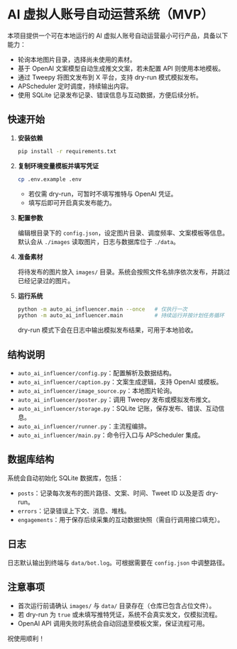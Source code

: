 # AI 虚拟人账号自动运营系统（MVP）

本项目提供一个可在本地运行的 AI 虚拟人账号自动运营最小可行产品，具备以下能力：

- 轮询本地图片目录，选择尚未使用的素材。
- 基于 OpenAI 文案模型自动生成推文文案，若未配置 API 则使用本地模板。
- 通过 Tweepy 将图文发布到 X 平台，支持 dry-run 模式模拟发布。
- APScheduler 定时调度，持续输出内容。
- 使用 SQLite 记录发布记录、错误信息与互动数据，方便后续分析。

## 快速开始

1. **安装依赖**

   ```bash
   pip install -r requirements.txt
   ```

2. **复制环境变量模板并填写凭证**

   ```bash
   cp .env.example .env
   ```

   - 若仅需 dry-run，可暂时不填写推特与 OpenAI 凭证。
   - 填写后即可开启真实发布能力。

3. **配置参数**

   编辑根目录下的 `config.json`，设定图片目录、调度频率、文案模板等信息。默认会从 `./images` 读取图片，日志与数据库位于 `./data`。

4. **准备素材**

   将待发布的图片放入 `images/` 目录。系统会按照文件名排序依次发布，并跳过已经记录过的图片。

5. **运行系统**

   ```bash
   python -m auto_ai_influencer.main --once   # 仅执行一次
   python -m auto_ai_influencer.main          # 持续运行并按计划任务循环
   ```

   dry-run 模式下会在日志中输出模拟发布结果，可用于本地验收。

## 结构说明

- `auto_ai_influencer/config.py`：配置解析及数据结构。
- `auto_ai_influencer/caption.py`：文案生成逻辑，支持 OpenAI 或模板。
- `auto_ai_influencer/image_source.py`：本地图片轮询。
- `auto_ai_influencer/poster.py`：调用 Tweepy 发布或模拟发布推文。
- `auto_ai_influencer/storage.py`：SQLite 记账，保存发布、错误、互动信息。
- `auto_ai_influencer/runner.py`：主流程编排。
- `auto_ai_influencer/main.py`：命令行入口与 APScheduler 集成。

## 数据库结构

系统会自动初始化 SQLite 数据库，包括：

- `posts`：记录每次发布的图片路径、文案、时间、Tweet ID 以及是否 dry-run。
- `errors`：记录错误上下文、消息、堆栈。
- `engagements`：用于保存后续采集的互动数据快照（需自行调用接口填充）。

## 日志

日志默认输出到终端与 `data/bot.log`。可根据需要在 `config.json` 中调整路径。

## 注意事项

- 首次运行前请确认 `images/` 与 `data/` 目录存在（仓库已包含占位文件）。
- 若 dry-run 为 `true` 或未填写推特凭证，系统不会真实发文，仅模拟流程。
- OpenAI API 调用失败时系统会自动回退至模板文案，保证流程可用。

祝使用顺利！
